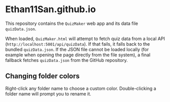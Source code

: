 # Ethan11San.github.io
This repository contains the `QuizMaker` web app and its data file `quizData.json`.

When loaded, `QuizMaker.html` will attempt to fetch quiz data from a local API
(`http://localhost:5001/api/quizData`). If that fails, it falls back to the
bundled `quizData.json`. If the JSON file cannot be loaded locally (for example
when opening the page directly from the file system), a final fallback fetches
`quizData.json` from the GitHub repository.

## Changing folder colors

Right-click any folder name to choose a custom color. Double-clicking a folder name will prompt you to rename it.
